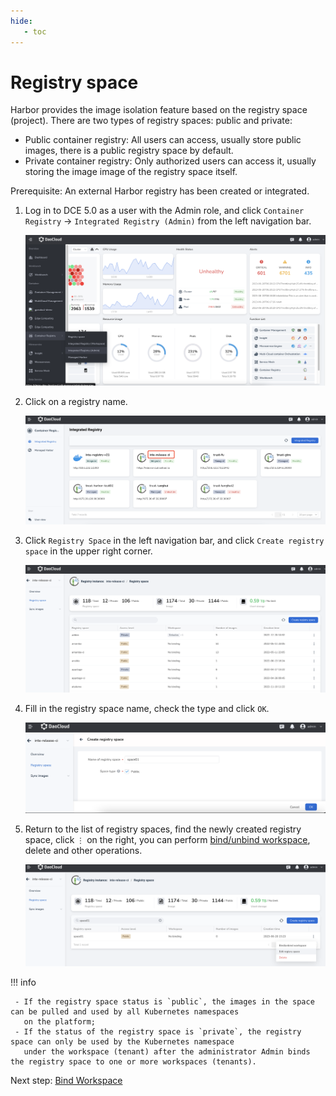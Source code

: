 ```yaml
---
hide:
   - toc
---
```


# Registry space

Harbor provides the image isolation feature based on the registry space (project). There are two types of registry spaces: public and private:

- Public container registry: All users can access, usually store public images, there is a public registry space by default.
- Private container registry: Only authorized users can access it, usually storing the image image of the registry space itself.

Prerequisite: An external Harbor registry has been created or integrated.

1. Log in to DCE 5.0 as a user with the Admin role, and click `Container Registry` -> `Integrated Registry (Admin)` from the left navigation bar.

    ![Integrated Registry (Admin)](../images/bind01.png)

1. Click on a registry name.

    ![click a name](../images/bind02.png)

1. Click `Registry Space` in the left navigation bar, and click `Create registry space` in the upper right corner.

    ![click button](../images/reg-space01.png)

1. Fill in the registry space name, check the type and click `OK`.

    ![filling](../images/reg-space02.png)

1. Return to the list of registry spaces, find the newly created registry space, click `⋮` on the right, you can perform [bind/unbind workspace](./bind-to-ws.md), delete and other operations.

    ![filling](../images/reg-space03.png)

!!! info

     - If the registry space status is `public`, the images in the space can be pulled and used by all Kubernetes namespaces
       on the platform;
     - If the status of the registry space is `private`, the registry space can only be used by the Kubernetes namespace
       under the workspace (tenant) after the administrator Admin binds the registry space to one or more workspaces (tenants).

Next step: [Bind Workspace](./bind-to-ws.md)
